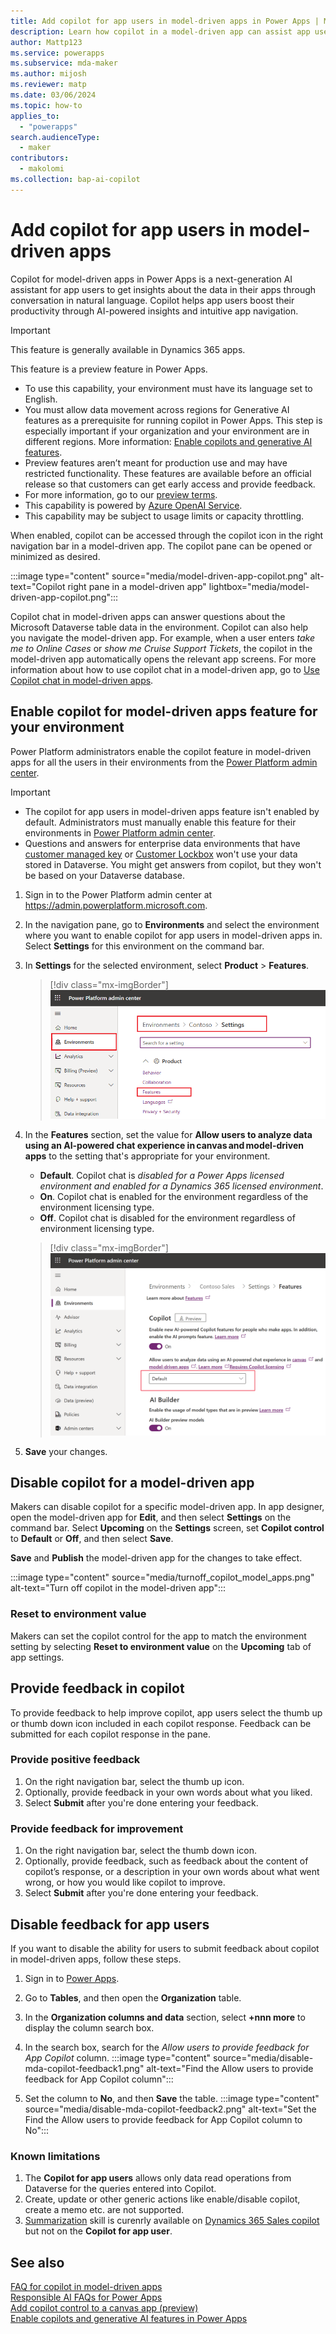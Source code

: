 ```yaml
---
title: Add copilot for app users in model-driven apps in Power Apps | MicrosoftDocs
description: Learn how copilot in a model-driven app can assist app users.
author: Mattp123
ms.service: powerapps
ms.subservice: mda-maker
ms.author: mijosh
ms.reviewer: matp
ms.date: 03/06/2024
ms.topic: how-to
applies_to: 
  - "powerapps"
search.audienceType: 
  - maker
contributors:
  - makolomi
ms.collection: bap-ai-copilot
---
```

# Add copilot for app users in model-driven apps

Copilot for model-driven apps in Power Apps is a next-generation AI assistant for app users to get insights about the data in their apps through conversation in natural language. Copilot helps app users boost their productivity through AI-powered insights and intuitive app navigation.

> [!IMPORTANT]
> This feature is generally available in Dynamics 365 apps.
>
> This feature is a preview feature in Power Apps.
> - To use this capability, your environment must have its language set to English.
> - You must allow data movement across regions for Generative AI features as a prerequisite for running copilot in Power Apps. This step is especially important if your organization and your environment are in different regions. More information: [Enable copilots and generative AI features](/power-platform/admin/geographical-availability-copilot#enable-data-movement-across-regions).
> - Preview features aren’t meant for production use and may have restricted functionality. These features are available before an official release so that customers can get early access and provide feedback.
> - For more information, go to our [preview terms](https://go.microsoft.com/fwlink/?linkid=2189520).
> - This capability is powered by [Azure OpenAI Service](/azure/cognitive-services/openai/overview).
> - This capability may be subject to usage limits or capacity throttling.

When enabled, copilot can be accessed through the copilot icon in the right navigation bar in a model-driven app. The copilot pane can be opened or minimized as desired.

:::image type="content" source="media/model-driven-app-copilot.png" alt-text="Copilot right pane in a model-driven app" lightbox="media/model-driven-app-copilot.png":::

Copilot chat in model-driven apps can answer questions about the Microsoft Dataverse table data in the environment. Copilot can also help you navigate the model-driven app. For example, when a user enters *take me to Online Cases* or *show me Cruise Support Tickets*, the copilot in the model-driven app automatically opens the relevant app screens. For more information about how to use copilot chat in a model-driven app, go to [Use Copilot chat in model-driven apps](../../user/use-copilot-model-driven-apps.md).

## Enable copilot for model-driven apps feature for your environment

Power Platform administrators enable the copilot feature in model-driven apps for all the users in their environments from the [Power Platform admin center](https://admin.powerplatform.microsoft.com).

> [!IMPORTANT]
>
> - The copilot for app users in model-driven apps feature isn't enabled by default. Administrators must manually enable this feature for their environments in [Power Platform admin center](https://admin.powerplatform.microsoft.com).
> - Questions and answers for enterprise data environments that have [customer managed key](/power-platform/admin/customer-managed-key) or [Customer Lockbox](/power-platform/admin/about-lockbox) won't use your data stored in Dataverse. You might get answers from copilot, but they won't be based on your Dataverse database.

1. Sign in to the Power Platform admin center at https://admin.powerplatform.microsoft.com.

2. In the navigation pane, go to **Environments** and select the environment where you want to enable copilot for app users in model-driven apps in. Select **Settings** for this environment on the command bar.
 
3. In **Settings** for the selected environment, select **Product** > **Features**.

   > [!div class="mx-imgBorder"]
   > ![Select copilot feature for the environment.](media/Environment_features.png)

4. In the **Features** section, set the value for **Allow users to analyze data using an AI-powered chat experience in canvas and model-driven apps** to the setting that's appropriate for your environment.

   - **Default**. Copilot chat is *disabled for a Power Apps licensed environment and enabled for a Dynamics 365 licensed environment*.
   - **On**. Copilot chat is enabled for the environment regardless of the environment licensing type.
   - **Off**. Copilot chat is disabled for the environment regardless of environment licensing type.
   > [!div class="mx-imgBorder"]
   > ![Set copilot feature Default for the environment](media/copilot_for_apps_users_on.png)

4. **Save** your changes.

## Disable copilot for a model-driven app

Makers can disable copilot for a specific model-driven app. In app designer, open the model-driven app for **Edit**, and then select **Settings** on the command bar. Select **Upcoming** on the **Settings** screen, set **Copilot control** to **Default** or **Off**, and then select **Save**.

**Save** and **Publish** the model-driven app for the changes to take effect.

:::image type="content" source="media/turnoff_copilot_model_apps.png" alt-text="Turn off copilot in the model-driven app":::

### Reset to environment value

Makers can set the copilot control for the app to match the environment setting by selecting **Reset to environment value** on the **Upcoming** tab of app settings.

## Provide feedback in copilot

To provide feedback to help improve copilot, app users select the thumb up or thumb down icon included in each copilot response. Feedback can be submitted for each copilot response in the pane.

### Provide positive feedback

1. On the right navigation bar, select the thumb up icon.
1. Optionally, provide feedback in your own words about what you liked.
1. Select **Submit** after you're done entering your feedback.

### Provide feedback for improvement

1. On the right navigation bar, select the thumb down icon.
1. Optionally, provide feedback, such as feedback about the content of copilot’s response, or a description in your own words about what went wrong, or how you would like copilot to improve.
1. Select **Submit** after you're done entering your feedback.

## Disable feedback for app users

If you want to disable the ability for users to submit feedback about copilot in model-driven apps, follow these steps.

1. Sign in to [Power Apps](https://make.powerapps.com/).
1. Go to **Tables**, and then open the **Organization** table.
1. In the **Organization columns and data** section, select **+nnn more** to display the column search box.
1. In the search box, search for the *Allow users to provide feedback for App Copilot* column.
   :::image type="content" source="media/disable-mda-copilot-feedback1.png" alt-text="Find the Allow users to provide feedback for App Copilot column":::

1. Set the column to **No**, and then **Save** the table.
   :::image type="content" source="media/disable-mda-copilot-feedback2.png" alt-text="Set the Find the Allow users to provide feedback for App Copilot column to No":::

### Known limitations 

1. The **Copilot for app users** allows only data read operations from Dataverse for the queries entered into Copilot.
2. Create, update or other generic actions like enable/disable copilot, create a memo etc. are not supported. 
1. [Summarization](https://learn.microsoft.com/dynamics365/sales/copilot-overview#record-summarization) skill is curenrly available on [Dynamics 365 Sales copilot](https://learn.microsoft.com/dynamics365/sales/copilot-overview) but not on the **Copilot for app user**.
   
## See also

[FAQ for copilot in model-driven apps](../common/faqs-copilot-model-driven-app.md) <br />
[Responsible AI FAQs for Power Apps](../common/responsible-ai-overview.md) <br />
[Add copilot control to a canvas app (preview)](../canvas-apps/add-ai-copilot.md) <br />
[Enable copilots and generative AI features in Power Apps](/power-platform/admin/geographical-availability-copilot#enable-data-movement-across-regions)

